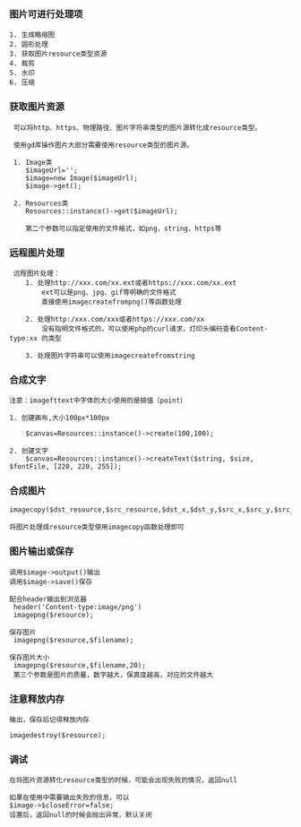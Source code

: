 ### 图片可进行处理项

    1. 生成略缩图
    2. 圆形处理
    3. 获取图片resource类型资源
    4. 裁剪
    5. 水印
    6. 压缩
    
### 获取图片资源

     可以将http、https、物理路径、图片字符串类型的图片源转化成resource类型。 
      
     使用gd库操作图片大部分需要使用resource类型的图片源。 
       
     1. Image类
        $imageUrl='';
        $image=new Image($imageUrl);
        $image->get();
        
     2. Resources类
        Resources::instance()->get($imageUrl);
        
        第二个参数可以指定使用的文件格式，如png，string，https等
        
### 远程图片处理
     远程图片处理： 
        1. 处理http://xxx.com/xx.ext或者https://xxx.com/xx.ext
            ext可以是png、jpg、gif等明确的文件格式
            直接使用imagecreatefrompng()等函数处理
            
        2. 处理http:/xxx.com/xxx或者https://xxx.com/xx
            没有指明文件格式的，可以使用php的curl请求，打印头编码查看Content-type:xx 的类型
        
        3. 处理图片字符串可以使用imagecreatefromstring
        
### 合成文字
    注意：imagefttext中字体的大小使用的是磅值（point）
     
    1. 创建画布,大小100px*100px
    
        $canvas=Resources::instance()->create(100,100);
        
    2. 创建文字
        $canvas=Resources::instance()->createText($string, $size, $fontFile, [220, 220, 255]);
    
### 合成图片    
    imagecopy($dst_resource,$src_resource,$dst_x,$dst_y,$src_x,$src_y,$src_w,$src_y);
    
    将图片处理成resource类型使用imagecopy函数处理即可
    
### 图片输出或保存
    调用$image->output()输出
    调用$image->save()保存
     
    配合header输出到浏览器
     header('Content-type:image/png')
     imagepng($resource);
     
    保存图片
     imagepng($resource,$filename);
     
    保存图片大小
     imagepng($resource,$filename,20);
     第三个参数是图片的质量，数字越大，保真度越高，对应的文件越大
        
### 注意释放内存
    
    输出，保存后记得释放内存
    
    imagedestroy($resource);    
    
### 调试
    
    在将图片资源转化resource类型的时候，可能会出现失败的情况，返回null
     
    如果在使用中需要输出失败的信息，可以
    $image->$closeError=false;
    设置后，返回null的时候会抛出异常，默认关闭     
    
    
                
        
    
